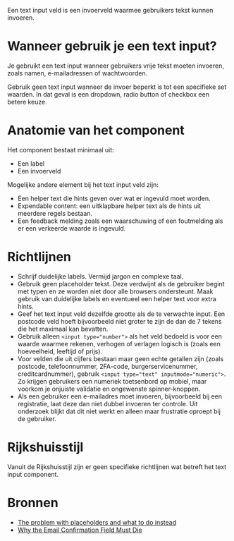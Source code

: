 <!-- @license CC0-1.0 -->

Een text input veld is een invoerveld waarmee gebruikers tekst kunnen invoeren.

# Wanneer gebruik je een text input?

Je gebruikt een text input wanneer gebruikers vrije tekst moeten invoeren, zoals namen, e-mailadressen of wachtwoorden.

Gebruik geen text input wanneer de invoer beperkt is tot een specifieke set waarden. In dat geval is een dropdown, radio button of checkbox een betere keuze.

# Anatomie van het component

Het component bestaat minimaal uit:

- Een label
- Een invoerveld

Mogelijke andere element bij het text input veld zijn:

- Een helper text die hints geven over wat er ingevuld moet worden.
- Expendable content: een uitklapbare helper text als de hints uit meerdere regels bestaan.
- Een feedback melding zoals een waarschuwing of een foutmelding als er een verkeerde waarde is ingevuld.

# Richtlijnen

- Schrijf duidelijke labels. Vermijd jargon en complexe taal.
- Gebruik geen placeholder tekst. Deze verdwijnt als de gebruiker begint met typen en ze worden niet door alle browsers ondersteunt. Maak gebruik van duidelijke labels en eventueel een helper text voor extra hints.
- Geef het text input veld dezelfde grootte als de te verwachte input. Een postcode veld hoeft bijvoorbeeld niet groter te zijn de dan de 7 tekens die het maximaal kan bevatten.
- Gebruik alleen `<input type="number">` als het veld bedoeld is voor een waarde waarmee rekenen, verhogen of verlagen logisch is (zoals een hoeveelheid, leeftijd of prijs).
- Voor velden die uit cijfers bestaan maar geen echte getallen zijn (zoals postcode, telefoonnummer, 2FA-code, burgerservicenummer, creditcardnummer), gebruik `<input type="text" inputmode="numeric">`. Zo krijgen gebruikers een numeriek toetsenbord op mobiel, maar voorkom je onjuiste validatie en ongewenste spinner-knoppen.
- Als een gebruiker een e-mailadres moet invoeren, bijvoorbeeld bij een registratie, laat deze dan niet dubbel invoeren ter controle. Uit onderzoek blijkt dat dit niet werkt en alleen maar frustratie oproept bij de gebruiker.

# Rijkshuisstijl

Vanuit de Rijkshuisstijl zijn er geen specifieke richtlijnen wat betreft het text input component.

# Bronnen

- [The problem with placeholders and what to do instead](https://web.archive.org/web/20250511143112/https://adamsilver.io/blog/the-problem-with-placeholders-and-what-to-do-instead/)
- [Why the Email Confirmation Field Must Die](https://web.archive.org/web/20250328104206/https://uxmovement.com/forms/why-the-email-confirmation-field-must-die/)

